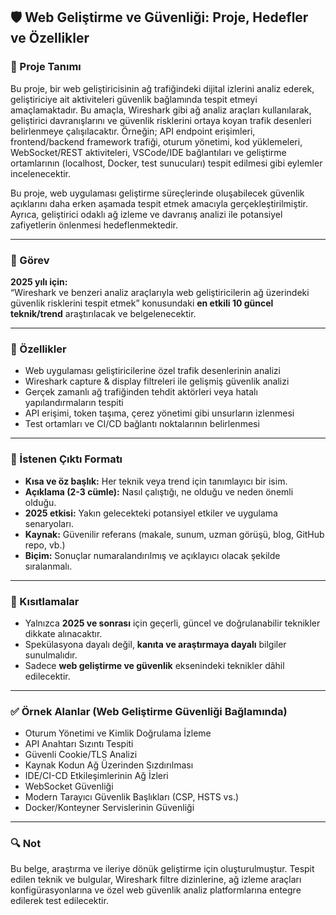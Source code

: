 
## 🛡️ Web Geliştirme ve Güvenliği: Proje, Hedefler ve Özellikler

### 📌 Proje Tanımı

Bu proje, bir web geliştiricisinin ağ trafiğindeki dijital izlerini analiz ederek, geliştiriciye ait aktiviteleri güvenlik bağlamında tespit etmeyi amaçlamaktadır. Bu amaçla, Wireshark gibi ağ analiz araçları kullanılarak, geliştirici davranışlarını ve güvenlik risklerini ortaya koyan trafik desenleri belirlenmeye çalışılacaktır. Örneğin; API endpoint erişimleri, frontend/backend framework trafiği, oturum yönetimi, kod yüklemeleri, WebSocket/REST aktiviteleri, VSCode/IDE bağlantıları ve geliştirme ortamlarının (localhost, Docker, test sunucuları) tespit edilmesi gibi eylemler incelenecektir.

Bu proje, web uygulaması geliştirme süreçlerinde oluşabilecek güvenlik açıklarını daha erken aşamada tespit etmek amacıyla gerçekleştirilmiştir. Ayrıca, geliştirici odaklı ağ izleme ve davranış analizi ile potansiyel zafiyetlerin önlenmesi hedeflenmektedir.

---

### 🎯 Görev

**2025 yılı için:**  
“Wireshark ve benzeri analiz araçlarıyla web geliştiricilerin ağ üzerindeki güvenlik risklerini tespit etmek” konusundaki **en etkili 10 güncel teknik/trend** araştırılacak ve belgelenecektir.

---

### 🧩 Özellikler

- Web uygulaması geliştiricilerine özel trafik desenlerinin analizi
- Wireshark capture & display filtreleri ile gelişmiş güvenlik analizi
- Gerçek zamanlı ağ trafiğinden tehdit aktörleri veya hatalı yapılandırmaların tespiti
- API erişimi, token taşıma, çerez yönetimi gibi unsurların izlenmesi
- Test ortamları ve CI/CD bağlantı noktalarının belirlenmesi

---

### 📄 İstenen Çıktı Formatı

- **Kısa ve öz başlık:** Her teknik veya trend için tanımlayıcı bir isim.
- **Açıklama (2-3 cümle):** Nasıl çalıştığı, ne olduğu ve neden önemli olduğu.
- **2025 etkisi:** Yakın gelecekteki potansiyel etkiler ve uygulama senaryoları.
- **Kaynak:** Güvenilir referans (makale, sunum, uzman görüşü, blog, GitHub repo, vb.)
- **Biçim:** Sonuçlar numaralandırılmış ve açıklayıcı olacak şekilde sıralanmalı.

---

### 🚫 Kısıtlamalar

- Yalnızca **2025 ve sonrası** için geçerli, güncel ve doğrulanabilir teknikler dikkate alınacaktır.
- Spekülasyona dayalı değil, **kanıta ve araştırmaya dayalı** bilgiler sunulmalıdır.
- Sadece **web geliştirme ve güvenlik** eksenindeki teknikler dâhil edilecektir.

---

### ✅ Örnek Alanlar (Web Geliştirme Güvenliği Bağlamında)

- Oturum Yönetimi ve Kimlik Doğrulama İzleme
- API Anahtarı Sızıntı Tespiti
- Güvenli Cookie/TLS Analizi
- Kaynak Kodun Ağ Üzerinden Sızdırılması
- IDE/CI-CD Etkileşimlerinin Ağ İzleri
- WebSocket Güvenliği
- Modern Tarayıcı Güvenlik Başlıkları (CSP, HSTS vs.)
- Docker/Konteyner Servislerinin Güvenliği

---

### 🔍 Not

Bu belge, araştırma ve ileriye dönük geliştirme için oluşturulmuştur. Tespit edilen teknik ve bulgular, Wireshark filtre dizinlerine, ağ izleme araçları konfigürasyonlarına ve özel web güvenlik analiz platformlarına entegre edilerek test edilecektir.
